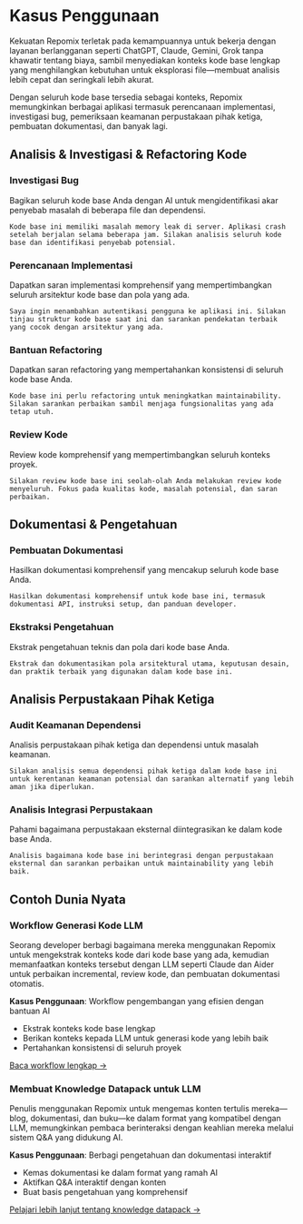 # Kasus Penggunaan

Kekuatan Repomix terletak pada kemampuannya untuk bekerja dengan layanan berlangganan seperti ChatGPT, Claude, Gemini, Grok tanpa khawatir tentang biaya, sambil menyediakan konteks kode base lengkap yang menghilangkan kebutuhan untuk eksplorasi file—membuat analisis lebih cepat dan seringkali lebih akurat.

Dengan seluruh kode base tersedia sebagai konteks, Repomix memungkinkan berbagai aplikasi termasuk perencanaan implementasi, investigasi bug, pemeriksaan keamanan perpustakaan pihak ketiga, pembuatan dokumentasi, dan banyak lagi.

## Analisis & Investigasi & Refactoring Kode

### Investigasi Bug
Bagikan seluruh kode base Anda dengan AI untuk mengidentifikasi akar penyebab masalah di beberapa file dan dependensi.

```
Kode base ini memiliki masalah memory leak di server. Aplikasi crash setelah berjalan selama beberapa jam. Silakan analisis seluruh kode base dan identifikasi penyebab potensial.
```

### Perencanaan Implementasi
Dapatkan saran implementasi komprehensif yang mempertimbangkan seluruh arsitektur kode base dan pola yang ada.

```
Saya ingin menambahkan autentikasi pengguna ke aplikasi ini. Silakan tinjau struktur kode base saat ini dan sarankan pendekatan terbaik yang cocok dengan arsitektur yang ada.
```

### Bantuan Refactoring
Dapatkan saran refactoring yang mempertahankan konsistensi di seluruh kode base Anda.

```
Kode base ini perlu refactoring untuk meningkatkan maintainability. Silakan sarankan perbaikan sambil menjaga fungsionalitas yang ada tetap utuh.
```

### Review Kode
Review kode komprehensif yang mempertimbangkan seluruh konteks proyek.

```
Silakan review kode base ini seolah-olah Anda melakukan review kode menyeluruh. Fokus pada kualitas kode, masalah potensial, dan saran perbaikan.
```


## Dokumentasi & Pengetahuan

### Pembuatan Dokumentasi
Hasilkan dokumentasi komprehensif yang mencakup seluruh kode base Anda.

```
Hasilkan dokumentasi komprehensif untuk kode base ini, termasuk dokumentasi API, instruksi setup, dan panduan developer.
```

### Ekstraksi Pengetahuan
Ekstrak pengetahuan teknis dan pola dari kode base Anda.

```
Ekstrak dan dokumentasikan pola arsitektural utama, keputusan desain, dan praktik terbaik yang digunakan dalam kode base ini.
```

## Analisis Perpustakaan Pihak Ketiga

### Audit Keamanan Dependensi
Analisis perpustakaan pihak ketiga dan dependensi untuk masalah keamanan.

```
Silakan analisis semua dependensi pihak ketiga dalam kode base ini untuk kerentanan keamanan potensial dan sarankan alternatif yang lebih aman jika diperlukan.
```

### Analisis Integrasi Perpustakaan
Pahami bagaimana perpustakaan eksternal diintegrasikan ke dalam kode base Anda.

```
Analisis bagaimana kode base ini berintegrasi dengan perpustakaan eksternal dan sarankan perbaikan untuk maintainability yang lebih baik.
```

## Contoh Dunia Nyata

### Workflow Generasi Kode LLM
Seorang developer berbagi bagaimana mereka menggunakan Repomix untuk mengekstrak konteks kode dari kode base yang ada, kemudian memanfaatkan konteks tersebut dengan LLM seperti Claude dan Aider untuk perbaikan incremental, review kode, dan pembuatan dokumentasi otomatis.

**Kasus Penggunaan**: Workflow pengembangan yang efisien dengan bantuan AI
- Ekstrak konteks kode base lengkap
- Berikan konteks kepada LLM untuk generasi kode yang lebih baik
- Pertahankan konsistensi di seluruh proyek

[Baca workflow lengkap →](https://harper.blog/2025/02/16/my-llm-codegen-workflow-atm/)

### Membuat Knowledge Datapack untuk LLM
Penulis menggunakan Repomix untuk mengemas konten tertulis mereka—blog, dokumentasi, dan buku—ke dalam format yang kompatibel dengan LLM, memungkinkan pembaca berinteraksi dengan keahlian mereka melalui sistem Q&A yang didukung AI.

**Kasus Penggunaan**: Berbagi pengetahuan dan dokumentasi interaktif
- Kemas dokumentasi ke dalam format yang ramah AI
- Aktifkan Q&A interaktif dengan konten
- Buat basis pengetahuan yang komprehensif

[Pelajari lebih lanjut tentang knowledge datapack →](https://lethain.com/competitive-advantage-author-llms/)